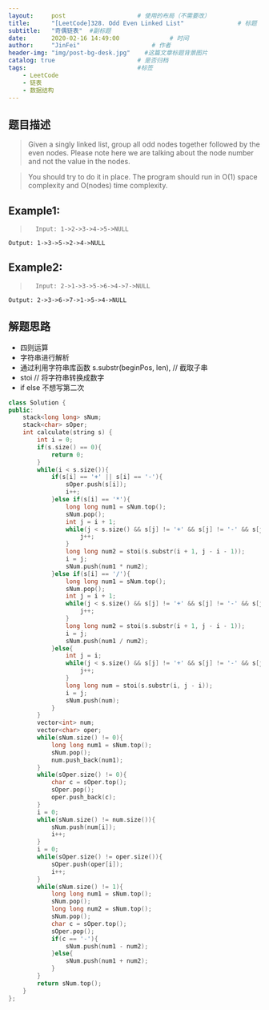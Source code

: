 ```yaml
---
layout:     post                    # 使用的布局（不需要改） 
title:      "[LeetCode]328. Odd Even Linked List"               # 标题  
subtitle:   "奇偶链表"  #副标题 
date:       2020-02-16 14:49:00              # 时间 
author:     "JinFei"                    # 作者 
header-img: "img/post-bg-desk.jpg"    #这篇文章标题背景图片 
catalog: true                       # 是否归档 
tags:                               #标签     
    - LeetCode 
    - 链表
    - 数据结构
---
```


## 题目描述
> Given a singly linked list, group all odd nodes together followed by the even nodes. Please note here we are talking about the node number and not the value in the nodes.

> You should try to do it in place. The program should run in O(1) space complexity and O(nodes) time complexity.

## Example1:
 
>       Input: 1->2->3->4->5->NULL
    Output: 1->3->5->2->4->NULL

## Example2:
 
>       Input: 2->1->3->5->6->4->7->NULL
    Output: 2->3->6->7->1->5->4->NULL



## 解题思路
- 四则运算
- 字符串进行解析
- 通过利用字符串库函数 s.substr(beginPos, len), // 截取子串
- stoi // 将字符串转换成数字
- if else 不想写第二次

```C++
class Solution {
public:
    stack<long long> sNum;
    stack<char> sOper; 
    int calculate(string s) {
        int i = 0;
        if(s.size() == 0){
            return 0;
        }
        while(i < s.size()){
            if(s[i] == '+' || s[i] == '-'){
                sOper.push(s[i]);   
                i++;
            }else if(s[i] == '*'){
                long long num1 = sNum.top();
                sNum.pop();
                int j = i + 1;
                while(j < s.size() && s[j] != '+' && s[j] != '-' && s[j] != '*' && s[j] != '/'){
                    j++;
                }
                long long num2 = stoi(s.substr(i + 1, j - i - 1));
                i = j;
                sNum.push(num1 * num2);
            }else if(s[i] == '/'){
                long long num1 = sNum.top();
                sNum.pop();
                int j = i + 1;
                while(j < s.size() && s[j] != '+' && s[j] != '-' && s[j] != '*' && s[j] != '/'){
                    j++;
                }
                long long num2 = stoi(s.substr(i + 1, j - i - 1));
                i = j;
                sNum.push(num1 / num2);
            }else{
                int j = i;
                while(j < s.size() && s[j] != '+' && s[j] != '-' && s[j] != '*' && s[j] != '/'){
                    j++;
                }
                long long num = stoi(s.substr(i, j - i));
                i = j;
                sNum.push(num);
            }
        }
        vector<int> num;
        vector<char> oper;
        while(sNum.size() != 0){
            long long num1 = sNum.top();
            sNum.pop();
            num.push_back(num1);
        }
        while(sOper.size() != 0){
            char c = sOper.top();
            sOper.pop();
            oper.push_back(c);
        }
        i = 0;
        while(sNum.size() != num.size()){
            sNum.push(num[i]);
            i++;
        }
        i = 0;
        while(sOper.size() != oper.size()){
            sOper.push(oper[i]);
            i++;
        }
        while(sNum.size() != 1){
            long long num1 = sNum.top();
            sNum.pop();
            long long num2 = sNum.top();
            sNum.pop();
            char c = sOper.top();
            sOper.pop();
            if(c == '-'){
                sNum.push(num1 - num2);
            }else{
                sNum.push(num1 + num2);
            }
        }
        return sNum.top();
    }
};
```
